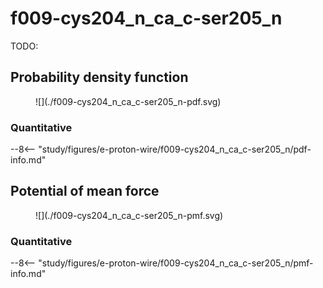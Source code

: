 # f009-cys204_n_ca_c-ser205_n

TODO:

## Probability density function

<figure markdown>
![](./f009-cys204_n_ca_c-ser205_n-pdf.svg)
</figure>

### Quantitative

--8<-- "study/figures/e-proton-wire/f009-cys204_n_ca_c-ser205_n/pdf-info.md"

## Potential of mean force

<figure markdown>
![](./f009-cys204_n_ca_c-ser205_n-pmf.svg)
</figure>

### Quantitative

--8<-- "study/figures/e-proton-wire/f009-cys204_n_ca_c-ser205_n/pmf-info.md"
